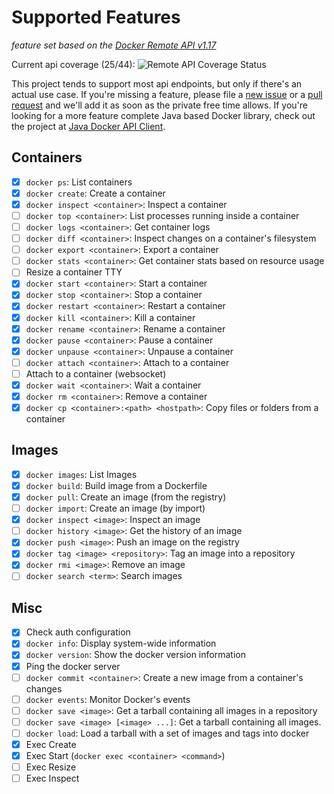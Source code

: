 # Supported Features

*feature set based on the [Docker Remote API v1.17](https://docs.docker.com/reference/api/docker_remote_api_v1.17/)*

Current api coverage (25/44): ![Remote API Coverage Status](http://progressed.io/bar/57)

This project tends to support most api endpoints, but only if there's an actual use case. If you're missing a feature, please file
a [new issue](https://github.com/gesellix-docker/docker-client/issues) or a [pull request](https://github.com/gesellix-docker/docker-client/pulls) 
and we'll add it as soon as the private free time allows. If you're looking for a more feature complete Java based Docker library, 
check out the project at [Java Docker API Client](https://github.com/docker-java/docker-java).

## Containers

* [x] `docker ps`: List containers
* [x] `docker create`: Create a container
* [x] `docker inspect <container>`: Inspect a container
* [ ] `docker top <container>`: List processes running inside a container
* [ ] `docker logs <container>`: Get container logs
* [ ] `docker diff <container>`: Inspect changes on a container's filesystem
* [ ] `docker export <container>`: Export a container
* [ ] `docker stats <container>`: Get container stats based on resource usage
* [ ] Resize a container TTY
* [x] `docker start <container>`: Start a container
* [x] `docker stop <container>`: Stop a container
* [x] `docker restart <container>`: Restart a container
* [x] `docker kill <container>`: Kill a container
* [x] `docker rename <container>`: Rename a container
* [x] `docker pause <container>`: Pause a container
* [x] `docker unpause <container>`: Unpause a container
* [ ] `docker attach <container>`: Attach to a container
* [ ] Attach to a container (websocket)
* [x] `docker wait <container>`: Wait a container
* [x] `docker rm <container>`: Remove a container
* [x] `docker cp <container>:<path> <hostpath>`: Copy files or folders from a container

## Images

* [x] `docker images`: List Images
* [x] `docker build`: Build image from a Dockerfile
* [x] `docker pull`: Create an image (from the registry)
* [ ] `docker import`: Create an image (by import)
* [x] `docker inspect <image>`: Inspect an image
* [ ] `docker history <image>`: Get the history of an image
* [x] `docker push <image>`: Push an image on the registry
* [x] `docker tag <image> <repository>`: Tag an image into a repository
* [x] `docker rmi <image>`: Remove an image
* [ ] `docker search <term>`: Search images

## Misc

* [x] Check auth configuration
* [x] `docker info`: Display system-wide information
* [x] `docker version`: Show the docker version information
* [x] Ping the docker server
* [ ] `docker commit <container>`: Create a new image from a container's changes
* [ ] `docker events`: Monitor Docker's events
* [ ] `docker save <image>`: Get a tarball containing all images in a repository
* [ ] `docker save <image> [<image> ...]`: Get a tarball containing all images.
* [ ] `docker load`: Load a tarball with a set of images and tags into docker
* [x] Exec Create
* [x] Exec Start (`docker exec <container> <command>`)
* [ ] Exec Resize
* [ ] Exec Inspect
